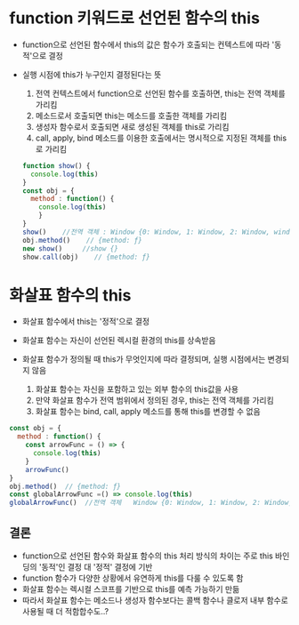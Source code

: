 # function 키워드로 선언된 함수의 this
- function으로 선언된 함수에서 this의 값은 함수가 호출되는 컨텍스트에 따라 '동적'으로 결정
- 실행 시점에 this가 누구인지 결정된다는 뜻

  1. 전역 컨텍스트에서 function으로 선언된 함수를 호출하면, this는 전역 객체를 가리킴
  2. 메소드로서 호출되면 this는 메소드를 호출한 객체를 가리킴
  3. 생성자 함수로서 호출되면 새로 생성된 객체를 this로 가리킴
  4. call, apply, bind 메소드를 이용한 호출에서는 명시적으로 지정된 객체를  this로 가리킴
 
  ```js
  function show() {
    console.log(this)
  }
  const obj = {
    method : function() {
      console.log(this)
      }
  }
  show()    //전역 객체 : Window {0: Window, 1: Window, 2: Window, window: Window, self: Window, document: document, name: '', location: Location, …}
  obj.method()    // {method: ƒ}
  new show()     //show {}
  show.call(obj)    // {method: ƒ}
  ```

# 화살표 함수의 this
- 화살표 함수에서 this는 '정적'으로 결정
- 화살표 함수는 자신이 선언된 렉시컬 환경의 this를 상속받음
- 화살표 함수가 정의될 때  this가 무엇인지에 따라 결정되며, 실행 시점에서는 변경되지 않음

  1. 화살표 함수는 자신을 포함하고 있는 외부 함수의 this값을 사용
  2. 만약 화살표 함수가 전역 범위에서 정의된 경우, this는 전역 객체를 가리킴
  3. 화살표 함수는 bind, call, apply 메소드를 통해 this를 변경할 수 없음

```js
const obj = {
  method : function() {
    const arrowFunc = () => {
      console.log(this)
    }
    arrowFunc()
}
obj.method()  // {method: ƒ}
const globalArrowFunc =() => console.log(this)
globalArrowFunc()  //전역 객체   Window {0: Window, 1: Window, 2: Window, window: Window, self: Window, document: document, name: '', location: Location, …}
```

## 결론
- function으로 선언된 함수와 화살표 함수의 this 처리 방식의 차이는 주로 this 바인딩의 '동적'인 결정 대 '정적' 결정에 기반
- function 함수가 다양한 상황에서 유연하게 this를 다룰 수 있도록 함
- 화살표 함수는 렉시컬 스코프를 기반으로 this를 예측 가능하기 만듦
- 따라서 화살표 함수는 메소드나 생성자 함수보다는 콜백 함수나 클로저 내부 함수로 사용될 때 더 적함합수도..?
